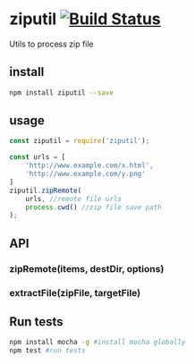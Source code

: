 # ziputil [![Build Status](https://travis-ci.org/capasky/ziputil.svg?branch=develop)](https://travis-ci.org/capasky/ziputil)
Utils to process zip file

## install
```sh
npm install ziputil --save
```

## usage
```javascript
const ziputil = require('ziputil');

const urls = [
    'http://www.example.com/x.html',
    'http://www.example.com/y.png'
]
ziputil.zipRemote(
    urls, //remote file urls 
    process.cwd() //zip file save path
);
```

## API

### zipRemote(items, destDir, options)
### extractFile(zipFile, targetFile)

## Run tests
```sh
npm install mocha -g #install mocha globally
npm test #run tests
```

